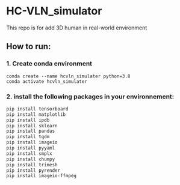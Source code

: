 # HC-VLN_simulator

This repo is for add 3D human in real-world environment

## How to run:
### 1. Create conda environment

```
conda create --name hcvln_simulater python=3.8
conda activate hcvln_simulater
```

### 2. install the following packages in your environnement:
```bash
pip install tensorboard
pip install matplotlib
pip install ipdb
pip install sklearn
pip install pandas
pip install tqdm
pip install imageio
pip install pyyaml
pip install smplx
pip install chumpy
pip install trimesh
pip install pyrender
pip install imageio-ffmpeg
